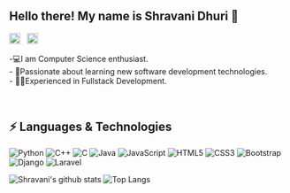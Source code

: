 <h2 align="left">Hello there! My name is Shravani Dhuri 👋</h2>
<p align='left'>
 <a href="mailto:shravanidhuri1020@gmail.com" target="_blank"><img src="https://www.flaticon.com/svg/static/icons/svg/732/732200.svg" alt="mail" height="20" width="20" /></a>
&nbsp;
  <a href="https://www.linkedin.com/in/shravanidhuri/" target="_blank"><img src="https://image.flaticon.com/icons/png/512/174/174857.png" alt="linkedIn" height="20" width="20" /></a> &nbsp;

</p>
<p align="left">
  -💻I am Computer Science enthusiast.<br>
- 🚀Passionate about learning new software development technologies.<br>
- 👨‍💻Experienced in Fullstack Development.<br>
 
</p></br>
<h2>⚡ Languages & Technologies</h2>

![Python](https://img.shields.io/badge/-Python-black?style=flat-clrcle&logo=Python)
![C++](https://img.shields.io/badge/-C++-black?style=flat-circle&logo=c)
![C](https://img.shields.io/badge/-C-black?style=flat-circle&logo=c)
![Java](https://img.shields.io/badge/-java-black?style=flat-circle&logo=java)
![JavaScript](https://img.shields.io/badge/-JavaScript-black?style=flat-circle&logo=javascript)
![HTML5](https://img.shields.io/badge/-HTML5-black?style=flat-square&logo=html5)
![CSS3](https://img.shields.io/badge/-CSS3-black?style=flat-square&logo=css3)
![Bootstrap](https://img.shields.io/badge/-Bootstrap-black?style=flat-square&logo=bootstrap)
![Django](https://img.shields.io/badge/-Django-black?style=flat-clrcle&logo=Django)
![Laravel](https://img.shields.io/badge/-Laravel-black?style=flat-clrcle&logo=Laravel)



![Shravani's github stats](https://github-readme-stats.vercel.app/api?username=Shravani01007&theme=nightowl&show_icons=true)
![Top Langs](https://github-readme-stats.vercel.app/api/top-langs/?username=Shravani01007&theme=nightowl&layout=compact)
<a>
</a>
<a>
</a>
